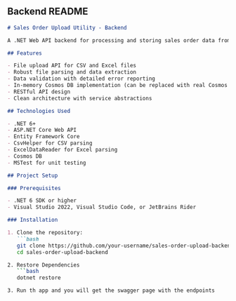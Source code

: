 ## Backend README

```markdown
# Sales Order Upload Utility - Backend

A .NET Web API backend for processing and storing sales order data from CSV and Excel files, with an in-memory Cosmos DB implementation.

## Features

- File upload API for CSV and Excel files
- Robust file parsing and data extraction
- Data validation with detailed error reporting
- In-memory Cosmos DB implementation (can be replaced with real Cosmos DB)
- RESTful API design
- Clean architecture with service abstractions

## Technologies Used

- .NET 6+
- ASP.NET Core Web API
- Entity Framework Core
- CsvHelper for CSV parsing
- ExcelDataReader for Excel parsing
- Cosmos DB
- MSTest for unit testing

## Project Setup

### Prerequisites

- .NET 6 SDK or higher
- Visual Studio 2022, Visual Studio Code, or JetBrains Rider

### Installation

1. Clone the repository:
   ```bash
   git clone https://github.com/your-username/sales-order-upload-backend.git
   cd sales-order-upload-backend

2. Restore Dependencies
   ```bash
   dotnet restore

3. Run th app and you will get the swagger page with the endpoints
